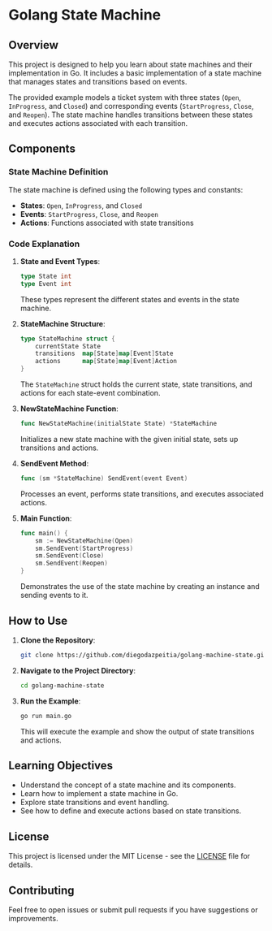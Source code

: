 # Golang State Machine

## Overview

This project is designed to help you learn about state machines and their implementation in Go. It includes a basic implementation of a state machine that manages states and transitions based on events. 

The provided example models a ticket system with three states (`Open`, `InProgress`, and `Closed`) and corresponding events (`StartProgress`, `Close`, and `Reopen`). The state machine handles transitions between these states and executes actions associated with each transition.

## Components

### State Machine Definition

The state machine is defined using the following types and constants:

- **States**: `Open`, `InProgress`, and `Closed`
- **Events**: `StartProgress`, `Close`, and `Reopen`
- **Actions**: Functions associated with state transitions

### Code Explanation

1. **State and Event Types**:
   ```go
   type State int
   type Event int
   ```

   These types represent the different states and events in the state machine.

2. **StateMachine Structure**:
   ```go
   type StateMachine struct {
       currentState State
       transitions  map[State]map[Event]State
       actions      map[State]map[Event]Action
   }
   ```

   The `StateMachine` struct holds the current state, state transitions, and actions for each state-event combination.

3. **NewStateMachine Function**:
   ```go
   func NewStateMachine(initialState State) *StateMachine
   ```

   Initializes a new state machine with the given initial state, sets up transitions and actions.

4. **SendEvent Method**:
   ```go
   func (sm *StateMachine) SendEvent(event Event)
   ```

   Processes an event, performs state transitions, and executes associated actions.

5. **Main Function**:
   ```go
   func main() {
       sm := NewStateMachine(Open)
       sm.SendEvent(StartProgress)
       sm.SendEvent(Close)
       sm.SendEvent(Reopen)
   }
   ```

   Demonstrates the use of the state machine by creating an instance and sending events to it.

## How to Use

1. **Clone the Repository**:
   ```bash
   git clone https://github.com/diegodazpeitia/golang-machine-state.git
   ```

2. **Navigate to the Project Directory**:
   ```bash
   cd golang-machine-state
   ```

3. **Run the Example**:
   ```bash
   go run main.go
   ```

   This will execute the example and show the output of state transitions and actions.

## Learning Objectives

- Understand the concept of a state machine and its components.
- Learn how to implement a state machine in Go.
- Explore state transitions and event handling.
- See how to define and execute actions based on state transitions.

## License

This project is licensed under the MIT License - see the [LICENSE](LICENSE) file for details.

## Contributing

Feel free to open issues or submit pull requests if you have suggestions or improvements.
